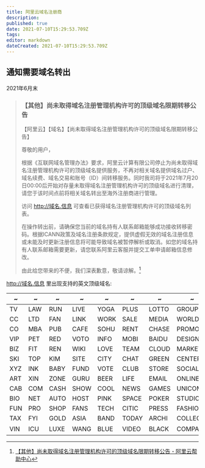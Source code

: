 ```yaml
---
title: 阿里云域名注册商
description: 
published: true
date: 2021-07-10T15:29:53.709Z
tags: 
editor: markdown
dateCreated: 2021-07-10T15:29:53.709Z
---
```


## 通知需要域名转出

2021年6月末

> ### 【其他】尚未取得域名注册管理机构许可的顶级域名限期转移公告
>
> 【阿里云】【域名】【尚未取得域名注册管理机构许可的顶级域名限期转移公告】
>
> 尊敬的用户，
>
> 根据《互联网域名管理办法》要求，阿里云计算有限公司停止为尚未取得域名注册管理机构许可的顶级域名提供服务，不再对相关域名提供域名过户、域名续费、域名交易和账号（ID）间转移服务。同时我司将于2021年7月20日00:00后开始对存量未取得域名注册管理机构许可的顶级域名进行清理，请您于该时间点前将相关域名转出至海外注册商进行管理。
>
> 访问 <http://域名.信息> 可查看已获得域名注册管理机构许可的顶级域名列表。
>
> 在操作转出前，请确保您当前的域名持有人联系邮箱能够成功接收转移密码。根据ICANN政策及域名注册条款规定，提供虚假无效的域名注册信息或未能及时更新注册信息将可能导致域名被暂停解析或取消。如您的域名持有人联系邮箱需要更新，请您联系阿里云客服并提交工单申请邮箱信息修改。
>
> 由此给您带来的不便，我们深表歉意，敬请谅解。[^info720]

[^info720]: [【其他】尚未取得域名注册管理机构许可的顶级域名限期转移公告 - 阿里云帮助中心](https://web.archive.org/web/20210710023115/https://help.aliyun.com/noticelist/articleid/1060864985.html)

<http://域名.信息> 里出现支持的英文顶级域名:

| ~   | ~   | ~    | ~    | ~    | ~     | ~     | ~       | ~              |
| --- | --- | ---- | ---- | ---- | ----- | ----- | ------- | -------------- |
| TV  | LAW | RUN  | LIVE | YOGA | PLUS  | LOTTO | GROUP   | WEBSITE        |
| CC  | LTD | FAN  | LINK | WORK | SALE  | MEDIA | WORLD   | ORGANIC        |
| CO  | MBA | PUB  | CAFE | SOHU | RENT  | CHASE | PROMO   | THEATRE        |
| VIP | PET | RED  | VOTO | INFO | MOBI  | BAIDU | DESIGN  | STORAGE        |
| BIZ | FIT | REN  | WIKI | LOVE | TEAM  | CLOUD | MARKET  | ORGANIC        |
| SKI | TOP | KIM  | SITE | CITY | CHAT  | GREEN | CENTER  | MONSTER        |
| XYZ | INK | BABY | FUND | VOTE | CLUB  | STORE | SOCIAL  | SECURITY       |
| ART | XIN | ZONE | GURU | BEER | LIFE  | EMAIL | ONLINE  | SHOPPING       |
| CAB | COM | CASH | SHOW | COOL | NEWS  | GAMES | UNICOM  | JPMORGAN       |
| BIO | NET | AUTO | HOST | PINK | SPACE | POKER | STUDIO  | PROTECTION     |
| FUN | PRO | SHOP | FANS | TECH | CITIC | PRESS | FASHION | TECHNOLOGY     |
| TAX | FYI | GOLD | ASIA | BAND | TODAY | ARCHI | COLLEGE |                |
| VIN | ICU | LUXE | WANG | BLUE | VIDEO | BLACK | COMPANY | [域名.信息][h] |

[h]: https://archive.is/YnFEJ "http://域名.信息/"
